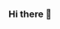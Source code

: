 ### Hi there 👋

<!--
**bbiyak2929/bbiyak2929** is a ✨ _special_ ✨ repository because its `README.md` (this file) appears on your GitHub profile.

Here are some ideas to get you started:

- 🔭 I’m currently working on ...
- 🌱 I’m currently learning ...
- 👯 I’m looking to collaborate on ...
- 🤔 I’m looking for help with ...
- 💬 Ask me about ...
- 📫 How to reach me: ...
- 😄 Pronouns: ...
- ⚡ Fun fact: ...
[![https://solved.ac/profile/bbiyak](http://mazassumnida.wtf/api/generate_badge?boj={handle})](https://solved.ac/{handle})
